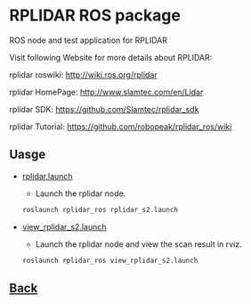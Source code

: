 # RPLIDAR ROS package

ROS node and test application for RPLIDAR

Visit following Website for more details about RPLIDAR:

rplidar roswiki: <http://wiki.ros.org/rplidar>

rplidar HomePage: <http://www.slamtec.com/en/Lidar>

rplidar SDK: <https://github.com/Slamtec/rplidar_sdk>

rplidar Tutorial: <https://github.com/robopeak/rplidar_ros/wiki>

## Uasge
- [rplidar.launch](./launch/rplidar.launch)
   - Launch the rplidar node.
   ```bash
   roslaunch rplidar_ros rplidar_s2.launch
   ```
   
- [view_rplidar_s2.launch](./launch/view_rplidar_s2.launch)
   - Launch the rplidar node and view the scan result in rviz.
   ```bash
   roslaunch rplidar_ros view_rplidar_s2.launch
   ```

## [Back](../../README.md#usage)